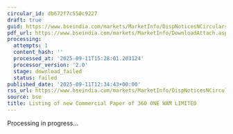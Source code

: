 ```yaml
---
circular_id: db672f7c550c9227
draft: true
guid: https://www.bseindia.com/markets/MarketInfo/DispNoticesNCirculars.aspx?Noticeid={C0814C3F-21C6-4CC9-A71D-C3B9F487010F}&noticeno=20250911-54&dt=09/11/2025&icount=54&totcount=86&flag=0
pdf_url: https://www.bseindia.com/markets/MarketInfo/DownloadAttach.aspx?id=20250911-54&attachedId=
processing:
  attempts: 1
  content_hash: ''
  processed_at: '2025-09-11T15:28:01.203124'
  processor_version: '2.0'
  stage: download_failed
  status: failed
published_date: '2025-09-11T12:34:43+00:00'
rss_url: https://www.bseindia.com/markets/MarketInfo/DispNoticesNCirculars.aspx?Noticeid={C0814C3F-21C6-4CC9-A71D-C3B9F487010F}&noticeno=20250911-54&dt=09/11/2025&icount=54&totcount=86&flag=0
source: bse
title: Listing of new Commercial Paper of 360 ONE WAM LIMITED
---
```


Processing in progress...